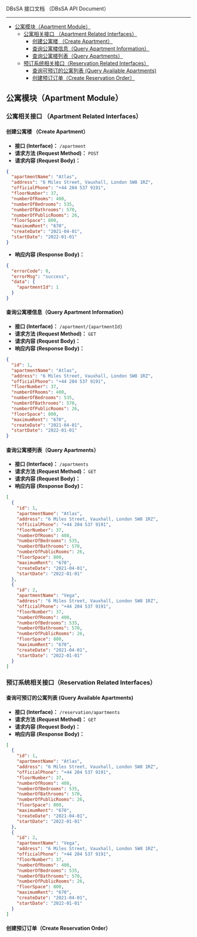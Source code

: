 DBsSA 接口文档 （DBsSA API Document）

---

- [公寓模块（Apartment Module）](#公寓模块apartment-module)
  - [公寓相关接口 （Apartment Related Interfaces）](#公寓相关接口-apartment-related-interfaces)
    - [创建公寓楼 （Create Apartment）](#创建公寓楼-create-apartment)
    - [查询公寓楼信息（Query Apartment Information）](#查询公寓楼信息query-apartment-information)
    - [查询公寓楼列表（Query Apartments）](#查询公寓楼列表query-apartments)
  - [预订系统相关接口（Reservation Related Interfaces）](#预订系统相关接口reservation-related-interfaces)
    - [查询可预订的公寓列表 (Query Available Apartments)](#查询可预订的公寓列表-query-available-apartments)
    - [创建预订订单（Create Reservation Order）](#创建预订订单create-reservation-order)

## 公寓模块（Apartment Module）

### 公寓相关接口 （Apartment Related Interfaces）

#### 创建公寓楼 （Create Apartment）

* **接口 (Interface)：** `/apartment`
* **请求方法 (Request Method)：** `POST`
* **请求内容 (Request Body)：**

```json
{
  "apartmentName": "Atlas",
  "address": "6 Miles Street, Vauxhall, London SW8 1RZ",
  "officialPhone": "+44 204 537 9191",
  "floorNumber": 37,
  "numberOfRooms": 400,
  "numberOfBedrooms": 535,
  "numberOfBathrooms": 570,
  "numberOfPublicRooms": 26,
  "floorSpace": 800,
  "maximumRent": "670",
  "createDate": "2021-04-01",
  "startDate": "2022-01-01"
}
```

* **响应内容 (Response Body)：**

```json
{
  "errorCode": 0,
  "errorMsg": "success",
  "data": {
    "apartmentId": 1
  }
}
```

#### 查询公寓楼信息（Query Apartment Information）

* **接口 (Interface)：** `/apartment/{apartmentId}`
* **请求方法 (Request Method)：** `GET`
* **请求内容 (Request Body)：**
* **响应内容 (Response Body)：**

```json
{
  "id": 1,
  "apartmentName": "Atlas",
  "address": "6 Miles Street, Vauxhall, London SW8 1RZ",
  "officialPhone": "+44 204 537 9191",
  "floorNumber": 37,
  "numberOfRooms": 400,
  "numberOfBedrooms": 535,
  "numberOfBathrooms": 570,
  "numberOfPublicRooms": 26,
  "floorSpace": 800,
  "maximumRent": "670",
  "createDate": "2021-04-01",
  "startDate": "2022-01-01"
}
```

#### 查询公寓楼列表（Query Apartments）

* **接口 (Interface)：** `/apartments`
* **请求方法 (Request Method)：** `GET`
* **请求内容 (Request Body)：**
* **响应内容 (Response Body)：**

```json
[
  {
    "id": 1,
    "apartmentName": "Atlas",
    "address": "6 Miles Street, Vauxhall, London SW8 1RZ",
    "officialPhone": "+44 204 537 9191",
    "floorNumber": 37,
    "numberOfRooms": 400,
    "numberOfBedrooms": 535,
    "numberOfBathrooms": 570,
    "numberOfPublicRooms": 26,
    "floorSpace": 800,
    "maximumRent": "670",
    "createDate": "2021-04-01",
    "startDate": "2022-01-01"
  },
  {
    "id": 2,
    "apartmentName": "Vega",
    "address": "6 Miles Street, Vauxhall, London SW8 1RZ",
    "officialPhone": "+44 204 537 9191",
    "floorNumber": 37,
    "numberOfRooms": 400,
    "numberOfBedrooms": 535,
    "numberOfBathrooms": 570,
    "numberOfPublicRooms": 26,
    "floorSpace": 800,
    "maximumRent": "670",
    "createDate": "2021-04-01",
    "startDate": "2022-01-01"
  }
]
```

### 预订系统相关接口（Reservation Related Interfaces）

#### 查询可预订的公寓列表 (Query Available Apartments)

* **接口 (Interface)：** `/reservation/apartments`
* **请求方法 (Request Method)：** `GET`
* **请求内容 (Request Body)：**
* **响应内容 (Response Body)：**

```json
[
  {
    "id": 1,
    "apartmentName": "Atlas",
    "address": "6 Miles Street, Vauxhall, London SW8 1RZ",
    "officialPhone": "+44 204 537 9191",
    "floorNumber": 37,
    "numberOfRooms": 400,
    "numberOfBedrooms": 535,
    "numberOfBathrooms": 570,
    "numberOfPublicRooms": 26,
    "floorSpace": 800,
    "maximumRent": "670",
    "createDate": "2021-04-01",
    "startDate": "2022-01-01"
  },
  {
    "id": 2,
    "apartmentName": "Vega",
    "address": "6 Miles Street, Vauxhall, London SW8 1RZ",
    "officialPhone": "+44 204 537 9191",
    "floorNumber": 37,
    "numberOfRooms": 400,
    "numberOfBedrooms": 535,
    "numberOfBathrooms": 570,
    "numberOfPublicRooms": 26,
    "floorSpace": 800,
    "maximumRent": "670",
    "createDate": "2021-04-01",
    "startDate": "2022-01-01"
  }
]
```

#### 创建预订订单（Create Reservation Order）